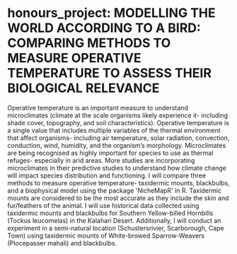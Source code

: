 # honours_project: MODELLING THE WORLD ACCORDING TO A BIRD: COMPARING METHODS TO MEASURE OPERATIVE TEMPERATURE TO ASSESS THEIR BIOLOGICAL RELEVANCE

Operative temperature is an important measure to understand microclimates (climate at the scale organisms likely experience it- including shade cover, topography, and soil characteristics). Operative temperature is a single value that includes multiple variables of the thermal environment that affect organisms- including air temperature, solar radiation, convection, conduction, wind, humidity, and the organism’s morphology. Microclimates are being recognised as highly important for species to use as thermal refuges- especially in arid areas. More studies are incorporating microclimates in their predictive studies to understand how climate change will impact species distribution and functioning. I will compare three methods to measure operative temperature- taxidermic mounts, blackbulbs, and a biophysical model using the package 'NicheMapR' in R. Taxidermic mounts are considered to be the most accurate as they include the skin and fur/feathers of the animal. I will use historical data collected using taxidermic mounts and blackbulbs for Southern Yellow-billed Hornbills (Tockus leucomelas) in the Kalahari Desert. Additionally, I will conduct an experiment in a semi-natural location (Schustersrivier, Scarborough, Cape Town) using taxidermic mounts of White-browed Sparrow-Weavers (Plocepasser mahali) and blackbulbs. 
